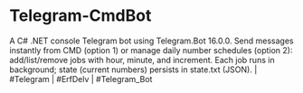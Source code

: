 # Telegram-CmdBot
A C# .NET console Telegram bot using Telegram.Bot 16.0.0. Send messages instantly from CMD (option 1) or manage daily number schedules (option 2): add/list/remove jobs with hour, minute, and increment. Each job runs in background; state (current numbers) persists in state.txt (JSON). | #Telegram | #ErfDelv | #Telegram_Bot
